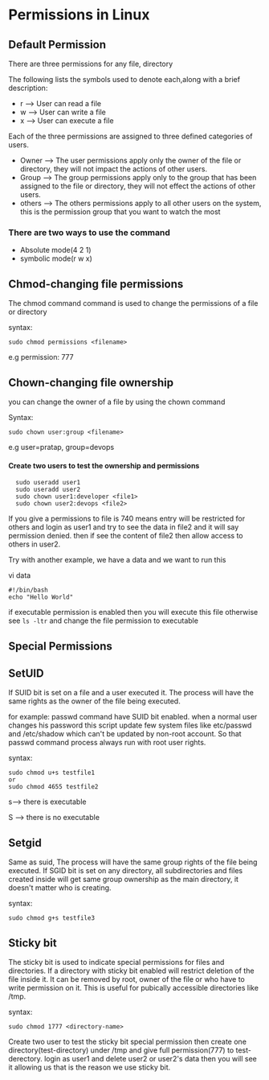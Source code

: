 # Permissions in Linux

## Default Permission

There are three permissions for any file, directory

The following lists the symbols used to denote each,along with a brief description:
- r --> User can read a file
- w --> User can write a file
- x --> User can execute a file

Each of the three permissions are assigned to three defined categories of users.

- Owner --> The user permissions apply only the owner of the file or directory, they will not impact the actions of other users.
- Group --> The group permissions apply only to the group that has been assigned to the file or directory, they will not effect the actions of other users.
- others --> The others permissions apply to all other users on the system, this is the permission group that you want to watch the most

### There are two ways to use the command

- Absolute mode(4 2 1)
- symbolic mode(r w x)


## Chmod-changing file permissions
The chmod command command is used to change the permissions of a file or directory

syntax:
```
sudo chmod permissions <filename>
```
e.g permission: 777

## Chown-changing file ownership
you can change the owner of a file by using the chown command

Syntax:
```
sudo chown user:group <filename>
```
e.g user=pratap, group=devops

#### Create two users to test the ownership and permissions
```
  sudo useradd user1
  sudo useradd user2
  sudo chown user1:developer <file1>
  sudo chown user2:devops <file2>
```
If you give a permissions to file is 740 means entry will be restricted for others and login as user1 and try to see the data in file2 and it will say permission denied. then if see the content of file2 then allow access to others in user2.

Try with another example, we have a data and we want to run this

vi data 
```
#!/bin/bash
echo "Hello World"
```
if executable permission is enabled then you will execute this file otherwise see `ls -ltr` and change the file permission to executable

## Special Permissions

 ## SetUID
 If SUID bit is set on a file and a user executed it. The process will have the same rights as the owner of the file being executed.
 
for example: passwd command have SUID bit enabled. when a normal user changes his password this script update few system files like etc/passwd and /etc/shadow which can't be updated by non-root account. So that passwd command process always run with root user rights.

syntax:
```
sudo chmod u+s testfile1
or
sudo chmod 4655 testfile2
```
s--> there is executable

S --> there is no executable

## Setgid
Same as suid, The process will have the same group rights of the file being executed. If SGID bit is set on any directory, all subdirectories and files created inside will get same group ownership as the main directory, it doesn't matter who is creating.

syntax:
```
sudo chmod g+s testfile3
```

## Sticky bit

The sticky bit is used to indicate special permissions for files and directories. If a directory with sticky bit enabled will restrict deletion of the file inside it. It can be removed by root, owner of the file or who have to write permission on it. This is useful for pubically accessible directories like /tmp.

syntax:

```
sudo chmod 1777 <directory-name>
```
Create two user to test the sticky bit special permission then create one directory(test-directory) under /tmp and give full permission(777) to test-derectory. login as user1 and delete user2 or user2's data then you will see it allowing us that is the reason we use sticky bit.

